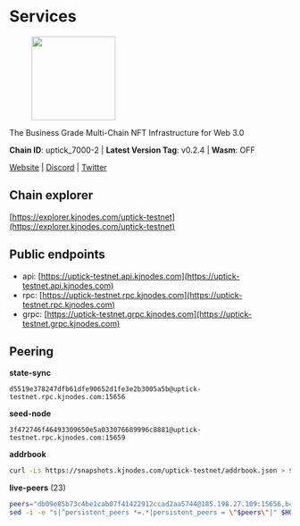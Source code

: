 # Services

<figure><img src="https://raw.githubusercontent.com/kj89/testnet_manuals/main/pingpub/logos/uptick.png" width="150" alt=""><figcaption></figcaption></figure>

The Business Grade Multi-Chain NFT Infrastructure for Web 3.0

**Chain ID**: uptick_7000-2 | **Latest Version Tag**: v0.2.4 | **Wasm**: OFF

[Website](https://uptick.network) | [Discord](https://discord.gg/UzeHS7fu5H) | [Twitter](https://twitter.com/uptickproject)




## Chain explorer
[https://explorer.kjnodes.com/uptick-testnet](https://explorer.kjnodes.com/uptick-testnet)

## Public endpoints

* api: [https://uptick-testnet.api.kjnodes.com](https://uptick-testnet.api.kjnodes.com)
* rpc: [https://uptick-testnet.rpc.kjnodes.com](https://uptick-testnet.rpc.kjnodes.com)
* grpc: [https://uptick-testnet.grpc.kjnodes.com](https://uptick-testnet.grpc.kjnodes.com)

## Peering

**state-sync**

```text
d5519e378247dfb61dfe90652d1fe3e2b3005a5b@uptick-testnet.rpc.kjnodes.com:15656
```

**seed-node**

```text
3f472746f46493309650e5a033076689996c8881@uptick-testnet.rpc.kjnodes.com:15659
```

**addrbook**
```bash
curl -Ls https://snapshots.kjnodes.com/uptick-testnet/addrbook.json > $HOME/.uptickd/config/addrbook.json
```

**live-peers** (23)
```bash
peers="db09e85b73c4be1cab07f41422912ccad2aa5744@185.198.27.109:15656,b483acbcae7ccd1244f588144245e9d1124c3de5@88.99.56.200:26666,8096fef589ead4cd3a1aef83110b0241e63d5747@38.242.239.25:26656,f06b6a57001440bf3507ba2f09a3010f6d50080b@135.181.133.37:29656,07df6fd3f41c4bda761931831439ab248eb3dae4@91.223.3.190:55056,6b5375296e81501b0db0a34a7a04f39520400214@65.108.45.200:27565,d5519e378247dfb61dfe90652d1fe3e2b3005a5b@65.109.68.190:15656,1c66685cbf5c8dc0a739eb57c896d35eb2eed17c@141.94.139.233:28656,b9d3fe835ded0b93c39befad43fb3c4964ae740f@91.195.101.100:26656,2298edffe9306e4d9370233c1d29dab567829095@144.91.78.28:26656,6af07daddb8a57c01d05d8c0894f8293a41090d0@185.245.183.122:26656,70c19420bb2d40c5a6c3466c69ead6e0877b9cc7@45.85.250.108:26656,af5262526a0800a29a0a7194e1488a9fa62d0005@195.3.223.208:26656,2763c95b0c9b0b31c312b06d6ae6887968fb9830@194.163.154.224:26656,d8777278648d8fc93800692a8b96a7f104df4f9a@194.163.135.127:26656,0105e6bcc1d69031d27817110050319446101362@65.108.197.178:31656,b14b4e3a46180eccf00d816aed5338db925e2237@185.225.191.149:26656,eb5a3112a64944e2bd701ff8aa99ab95209c6310@185.198.27.110:26656,3666c65e99775b8149396fd5c781dec6a29fb13b@75.119.144.48:31656,7a4f1c0baa2ff31c02163fb658c4eb8d119193c7@95.214.52.173:26656,75f90b4070eab7a20dc60974c85069389c77d89d@38.242.239.27:26656,d6aad702ecfed6c5e76e2f25dea6b921c3cd7857@154.12.242.252:31656,962d620d21ce5caba3e765501dd9b309cfac234f@78.31.64.11:26356"
sed -i -e "s|^persistent_peers *=.*|persistent_peers = \"$peers\"|" $HOME/.uptickd/config/config.toml
```
